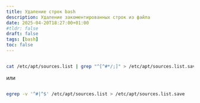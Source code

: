 ```yaml
---
title: Удаление строк bash
description: Удаление закоментированных строк из файла
date: 2025-04-20T18:27:00+01:00
#tldr: false
draft: false
tags: [bash] 
toc: false
---
```


```bash

cat /etc/apt/sources.list | grep "^[^#*/;]" > /etc/apt/sources.list.save

```

или

```bash

egrep -v '^#|^$' /etc/apt/sources.list > /etc/apt/sources.list.save

```